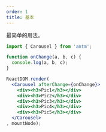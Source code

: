 ```yaml
---
order: 1
title: 基本
---
```


最简单的用法。

````jsx
import { Carousel } from 'antm';

function onChange(a, b, c) {
  console.log(a, b, c);
}

ReactDOM.render(
  <Carousel afterChange={onChange}>
    <div><h3>Pic1</h3></div>
    <div><h3>Pic2</h3></div>
    <div><h3>Pic3</h3></div>
    <div><h3>Pic4</h3></div>
    <div><h3>Pic5</h3></div>
  </Carousel>
, mountNode);
````

<style>
.am-carousel .slick-slide {
  text-align: center;
  height: 120px;
  line-height: 120px;
  background: #71B5DE;
  color: #fff;
  overflow: hidden;
}
.am-carousel h3 {
  height: 120px;
}
.am-carousel-card .slick-slide p, .am-carousel h3 {
  background: #71B5DE;
  color: #fff;
  text-align: center;
}
.am-carousel-card .slick-slide p {
  height: 152px;
  margin: 0px 10px;
  line-height: 152px;
}
</style>
